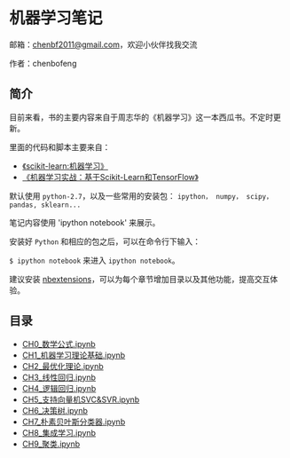 # 机器学习笔记

邮箱：chenbf2011@gmail.com，欢迎小伙伴找我交流

作者：chenbofeng


## 简介

目前来看，书的主要内容来自于周志华的《机器学习》这一本西瓜书。不定时更新。

里面的代码和脚本主要来自：

* [《scikit-learn:机器学习》](http://www.hzcourse.com/web/refbook/detail/7641/226)
* [《机器学习实战：基于Scikit-Learn和TensorFlow》](https://github.com/ageron/handson-ml)

默认使用 `python-2.7`，以及一些常用的安装包： `ipython， numpy， scipy，pandas, sklearn...`

笔记内容使用 'ipython notebook' 来展示。

安装好 `Python` 和相应的包之后，可以在命令行下输入：

`$ ipython notebook`
来进入 `ipython notebook`。

建议安装 [nbextensions](https://jupyter-contrib-nbextensions.readthedocs.io/en/latest/install.html#enabling-disabling-extensions)，可以为每个章节增加目录以及其他功能，提高交互体验。

## 目录
* [CH0_数学公式.ipynb](https://github.com/BofengChen/ml_notes/blob/master/CH0_%E6%95%B0%E5%AD%A6%E5%85%AC%E5%BC%8F.ipynb)
* [CH1_机器学习理论基础.ipynb](https://github.com/BofengChen/ml_notes/blob/master/CH1_%E6%9C%BA%E5%99%A8%E5%AD%A6%E4%B9%A0%E7%90%86%E8%AE%BA%E5%9F%BA%E7%A1%80.ipynb)
* [CH2_最优化理论.ipynb](https://github.com/BofengChen/ml_notes/blob/master/CH2_%E6%9C%80%E4%BC%98%E5%8C%96%E7%90%86%E8%AE%BA.ipynb)
* [CH3_线性回归.ipynb](https://github.com/BofengChen/ml_notes/blob/master/CH3_%E7%BA%BF%E6%80%A7%E5%9B%9E%E5%BD%92.ipynb)
* [CH4_逻辑回归.ipynb](https://github.com/BofengChen/ml_notes/blob/master/CH4_%E9%80%BB%E8%BE%91%E5%9B%9E%E5%BD%92.ipynb)
* [CH5_支持向量机SVC&SVR.ipynb](https://github.com/BofengChen/ml_notes/blob/master/CH5_%E6%94%AF%E6%8C%81%E5%90%91%E9%87%8F%E6%9C%BASVC%26SVR.ipynb)
* [CH6_决策树.ipynb](https://github.com/BofengChen/ml_notes/blob/master/CH6_%E5%86%B3%E7%AD%96%E6%A0%91.ipynb)
* [CH7_朴素贝叶斯分类器.ipynb](https://github.com/BofengChen/ml_notes/blob/master/CH7_%E6%9C%B4%E7%B4%A0%E8%B4%9D%E5%8F%B6%E6%96%AF%E5%88%86%E7%B1%BB%E5%99%A8.ipynb)
* [CH8_集成学习.ipynb](https://github.com/BofengChen/ml_notes/blob/master/CH8_%E9%9B%86%E6%88%90%E5%AD%A6%E4%B9%A0.ipynb)
* [CH9_聚类.ipynb](https://github.com/BofengChen/ml_notes/blob/master/CH9_%E8%81%9A%E7%B1%BB.ipynb)
